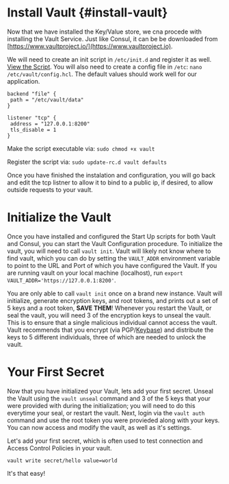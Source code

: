 # Install Vault {#install-vault}

Now that we have installed the Key/Value store, we cna procede with installing the Vault Service. Just like Consul, it can be be downloaded from [https://www.vaultproject.io/](https://www.vaultproject.io).

We will need to create an init script in `/etc/init.d` and register it as well. [View the Script](https://bitbucket.org/snippets/sdsu-its/66bEM). You will also need to create a config file in `/etc`: `nano /etc/vault/config.hcl`. The default values should work well for our application.

```
backend "file" {
 path = "/etc/vault/data"
}

listener "tcp" {
 address = "127.0.0.1:8200"
 tls_disable = 1
}
```

Make the script executable via: `sudo chmod +x vault`

Register the script via: `sudo update-rc.d vault defaults`

Once you have finished the instalation and configuration, you will go back and edit the tcp listner to allow it to bind to a public ip, if desired, to allow outside requests to your vault.

# Initialize the Vault

Once you have installed and configured the Start Up scripts for both Vault and Consul, you can start the Vault Configuration procedure. To initialize the vault, you will need to call `vault init`. Vault will likely not know where to find vault, which you can do by setting the `VAULT_ADDR` environment variable to point to the URL and Port of which you have configured the Vault. If you are running vault on your local machine (localhost), run `export VAULT_ADDR='https://127.0.0.1:8200'`.

You are only able to call `vault init` once on a brand new instance. Vault will initialize, generate encryption keys, and root tokens, and prints out a set of 5 keys and a root token, **SAVE THEM**! Whenever you restart the Vault, or seal the vault, you will need 3 of the encryption keys to unseal the vault. This is to ensure that a single malicious individual cannot access the vault. Vault recommends that you encrypt \(via PGP\/[Keybase](https://keybase.io/)\) and distribute the keys to 5 different individuals, three of which are  needed to unlock the vault.

# Your First Secret

Now that you have initialized your Vault, lets add your first secret. Unseal the Vault using the `vault unseal` command and 3 of the 5 keys that your were provided with during the initialization; you will need to do this everytime your seal, or restart the vault. Next, login via the `vault auth` command and use the root token you were provieded along with your keys. You can now access and modify the vault, as well as it's settings.

Let's add your first secret, which is often used to test connection and Access Control Policies in your vault.
```
vault write secret/hello value=world
```

It's that easy!